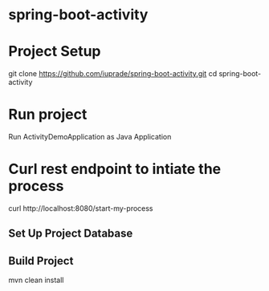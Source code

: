 # spring-boot-activity

# Project Setup

git clone https://github.com/iuprade/spring-boot-activity.git
cd spring-boot-activity

# Run project

Run ActivityDemoApplication as Java Application

# Curl rest endpoint to intiate the process

curl http://localhost:8080/start-my-process

## Set Up Project Database

## Build Project

mvn clean install